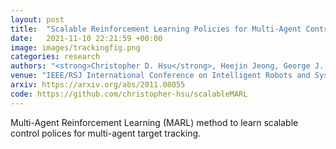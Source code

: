 ```yaml
---
layout: post
title:  "Scalable Reinforcement Learning Policies for Multi-Agent Control"
date:   2021-11-10 22:21:59 +00:00
image: images/trackingfig.png
categories: research
authors: "<strong>Christopher D. Hsu</strong>, Heejin Jeong, George J. Pappas, Pratik Chaudhari"
venue: "IEEE/RSJ International Conference on Intelligent Robots and Systems (IROS)"
arxiv: https://arxiv.org/abs/2011.08055
code: https://github.com/christopher-hsu/scalableMARL
---
```

Multi-Agent Reinforcement Learning (MARL) method to learn scalable control polices for multi-agent target tracking.